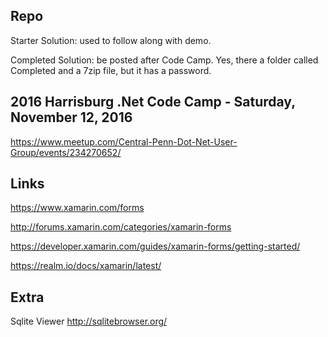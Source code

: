 Repo
-----------------------------------------------------------------------

Starter Solution:  used to follow along with demo.

Completed Solution: be posted after Code Camp.  Yes, there a folder called Completed and a 7zip file, but it has a password. 


2016 Harrisburg .Net Code Camp - Saturday, November 12, 2016
-----------------------------------------------------------------------

https://www.meetup.com/Central-Penn-Dot-Net-User-Group/events/234270652/

Links
-----------------------------------------------------------------------

https://www.xamarin.com/forms

http://forums.xamarin.com/categories/xamarin-forms

https://developer.xamarin.com/guides/xamarin-forms/getting-started/

https://realm.io/docs/xamarin/latest/



Extra
-----------------------------------------------------------------------

Sqlite Viewer 
http://sqlitebrowser.org/

